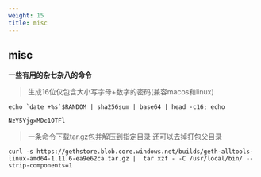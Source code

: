 ```yaml
---
weight: 15
title: misc
---
```


## misc

**一些有用的杂七杂八的命令**

> 生成16位仅包含大小写字母+数字的密码(兼容macos和linux)

```shell
echo `date +%s`$RANDOM | sha256sum | base64 | head -c16; echo

NzY5YjgxMDc1OTFl
```

> 一条命令下载tar.gz包并解压到指定目录 还可以去掉打包父目录
```shell
curl -s https://gethstore.blob.core.windows.net/builds/geth-alltools-linux-amd64-1.11.6-ea9e62ca.tar.gz |  tar xzf - -C /usr/local/bin/ --strip-components=1
```

